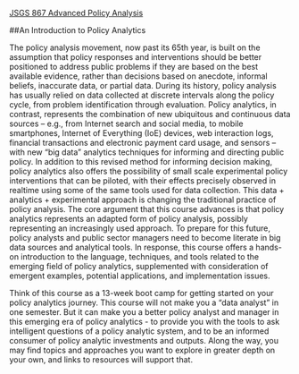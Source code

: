 [JSGS 867 Advanced Policy Analysis](https://bit.ly/jsgs867)

##An Introduction to Policy Analytics

The policy analysis movement, now past its 65th year, is built on the assumption that policy responses and interventions should be better positioned to address public problems if they are based on the best available evidence, rather than decisions based on anecdote, informal beliefs, inaccurate data, or partial data. During its history, policy analysis has usually relied on data collected at discrete intervals along the policy cycle, from problem identification through evaluation. Policy analytics, in contrast, represents the combination of new ubiquitous and continuous data sources – e.g., from Internet search and social media, to mobile smartphones, Internet of Everything (IoE) devices, web interaction logs, financial transactions and electronic payment card usage, and sensors – with new “big data” analytics techniques for informing and directing public policy. In addition to this revised method for informing decision making, policy analytics also offers the possibility of small scale experimental policy interventions that can be piloted, with their effects precisely observed in realtime using some of the same tools used for data collection. This data + analytics + experimental approach is changing the traditional practice of policy analysis. The core argument that this course advances is that policy analytics represents an adapted form of policy analysis, possibly representing an increasingly used approach. To prepare for this future, policy analysts and public sector managers need to become literate in big data sources and analytical tools. In response, this course offers a hands-on introduction to the language, techniques, and tools related to the emerging field of policy analytics, supplemented with consideration of emergent examples, potential applications, and implementation issues. 

Think of this course as a 13-week boot camp for getting started on your policy analytics journey. This course will not make you a “data analyst” in one semester. But it can make you a better policy analyst and manager in this emerging era of policy analytics - to provide you with the tools to ask intelligent questions of a policy analytic system, and to be an informed consumer of policy analytic investments and outputs. Along the way, you may find topics and approaches you want to explore in greater depth on your own, and links to resources will support that. 
